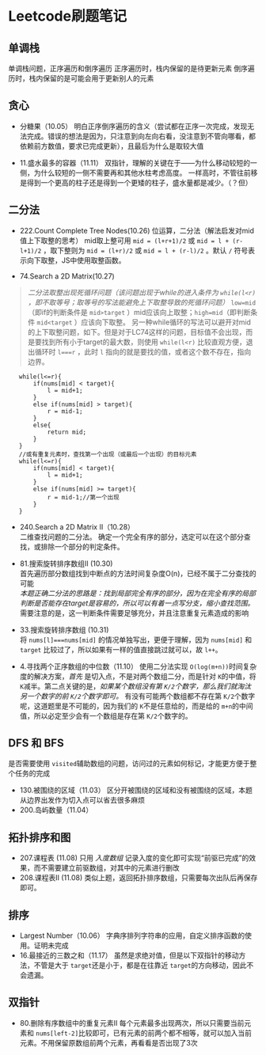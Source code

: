 # Leetcode刷题笔记

## 单调栈
 单调栈问题，正序遍历和倒序遍历
正序遍历时，栈内保留的是待更新元素
倒序遍历时，栈内保留的是可能会用于更新别人的元素

## 贪心
 * 分糖果（10.05）
   明白正序倒序遍历的含义（尝试都在正序一次完成，发现无法完成。错误的想法是因为，只注意到向左向右看，没注意到不管向哪看，都依赖前方数值，要求已完成更新），且最后为什么是取较大值

 * 11.盛水最多的容器（11.11）
  双指针，理解的关键在于——为什么移动较短的一侧，为什么较短的一侧不需要再和其他水柱考虑高度。
  一样高时，不管往前移是得到一个更高的柱子还是得到一个更矮的柱子，盛水量都是减少。（？但）

## 二分法
 * 222.Count Complete Tree Nodes(10.26)  位运算，二分法（解法启发对mid值上下取整的思考）  mid取上整可用 `mid = (l+r+1)/2` 或 `mid = l + (r-l+1)/2` ，取下整则为 `mid = (l+r)/2` 或 `mid = l + (r-l)/2` 。默认 `/` 符号表示向下取整，JS中使用取整函数。
   
 * 74.Search a 2D Matrix(10.27)
 >*二分法取整出现死循环问题（该问题出现于while的进入条件为 `while(l<r)` ，即不取等号；取等号的写法能避免上下取整导致的死循环问题）*  `low=mid`（即if的判断条件是 `mid>target` ）mid应该向上取整；`high=mid`（即判断条件 `mid<target` ）应该向下取整。
 > 另一种while循环的写法可以避开对mid的上下取整问题，如下。但是对于LC74这样的问题，目标值不会出现，而是要找到所有小于target的最大数，则使用 `while(l<r)` 比较直观方便，退出循环时 `l===r` ，此时 `l` 指向的就是要找的值，或者这个数不存在，指向边界。
 ```
    while(l<=r){
        if(nums[mid] < target){
            l = mid+1;
        }
        else if(nums[mid] > target){
            r = mid-1;
        }
        else{
            return mid;
        }
    }
    //或有重复元素时，查找第一个出现（或最后一个出现）的目标元素
    while(l<=r){
        if(nums[mid] < target){
            l = mid+1;
        }
        else if(nums[mid] >= target){
            r = mid-1;//第一个出现
        }
    }
 ```

 * 240.Search a 2D Matrix II（10.28）  
   二维查找问题的二分法。  确定一个完全有序的部分，选定可以在这个部分查找，或排除一个部分的判定条件。

 * 81.搜索旋转排序数组II (10.30)  
   首先遍历部分数组找到中断点的方法时间复杂度O(n)，已经不属于二分查找的可能  
   *本题正确二分法的思路是：找到局部完全有序的部分，因为在完全有序的局部判断是否能存在target是容易的，所以可以有着一点写分支，缩小查找范围。*  
   需要注意的是，这一判断条件需要足够充分，并且注意重复元素造成的影响

 * 33.搜索旋转排序数组 (10.31)  
   将 `nums[l]===nums[mid]` 的情况单独写出，更便于理解，因为 `nums[mid]` 和 `target` 比较过了，所以如果有一样的值直接跳过就可以，故 `l++`。
 
 * 4.寻找两个正序数组的中位数（11.10）
   使用二分法实现 `O(log(m+n))`时间复杂度的解决方案，*首先* 是切入点，不是对两个数组二分，而是针对 `K`的中值，将 `K`减半。第二点关键的是，*如果某个数组没有第 `K/2`个数字，那么我们就淘汰另一个数字的前 `K/2`个数字即可。* 有没有可能两个数组都不存在第 `K/2`个数字呢，这道题里是不可能的，因为我们的 `K`不是任意给的，而是给的 `m+n`的中间值，所以必定至少会有一个数组是存在第 `K/2`个数字的。
 
## DFS 和 BFS
 是否需要使用 `visited`辅助数组的问题，访问过的元素如何标记，才能更方便于整个任务的完成
 * 130.被围绕的区域（11.03）
   区分开被围绕的区域和没有被围绕的区域，本题从边界出发作为切入点可以省去很多麻烦
 * 200.岛屿数量（11.04）

## 拓扑排序和图
 * 207.课程表 (11.08)
 只用 *入度数组* 记录入度的变化即可实现“前驱已完成”的效果，而不需要建立前驱数组，对其中的元素进行删改
 * 208.课程表Ⅱ (11.08)
 类似上题，返回拓扑排序数组，只需要每次出队后再保存即可。

## 排序
 * Largest Number（10.06）
 字典序排列字符串的应用，自定义排序函数的使用。证明未完成
 * 16.最接近的三数之和（11.17）
 虽然是求绝对值，但是以下双指针的移动方法，不管是大于 `target`还是小于，都是在往靠近 `target`的方向移动，因此不会遗漏。

## 双指针
 * 80.删除有序数组中的重复元素Ⅱ
 每个元素最多出现两次，所以只需要当前元素和 `nums[left-2]`比较即可，已有元素的前两个都不相等，就可以加入当前元素。不用保留原数组前两个元素，再看看是否出现了3次
